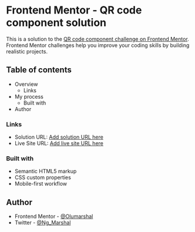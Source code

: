 # Frontend Mentor - QR code component solution

This is a solution to the [QR code component challenge on Frontend Mentor](https://www.frontendmentor.io/challenges/qr-code-component-iux_sIO_H). Frontend Mentor challenges help you improve your coding skills by building realistic projects. 

## Table of contents

- Overview
  - Links
- My process
  - Built with
- Author

### Links

- Solution URL: [Add solution URL here](https://your-solution-url.com)
- Live Site URL: [Add live site URL here](https://olumarshal.github.io/QR-Code-Component/)
### Built with

- Semantic HTML5 markup
- CSS custom properties
- Mobile-first workflow

## Author

- Frontend Mentor - [@Olumarshal](https://www.frontendmentor.io/profile/Olumarshal)
- Twitter - [@Ng_Marshal](https://www.twitter.com/Ng_Marshal)


